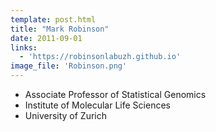 ```yaml
---
template: post.html
title: "Mark Robinson"
date: 2011-09-01
links:
  - 'https://robinsonlabuzh.github.io'
image_file: 'Robinson.png'
---
```


* Associate Professor of Statistical Genomics
* Institute of Molecular Life Sciences
* University of Zurich

<!--more-->

